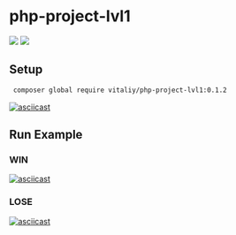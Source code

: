 # php-project-lvl1

<a href="https://codeclimate.com/github/kudrvet/php-project-lvl1/maintainability"><img src="https://api.codeclimate.com/v1/badges/aabb7e38ca0167f2f563/maintainability" /></a>   <a href="https://codeclimate.com/github/kudrvet/php-project-lvl1/test_coverage"><img src="https://api.codeclimate.com/v1/badges/aabb7e38ca0167f2f563/test_coverage" /></a>

## Setup

```sh
 composer global require vitaliy/php-project-lvl1:0.1.2
 ```
 [![asciicast](https://asciinema.org/a/Hdv11nGpigcos9vGidQ3qJWnj.svg)](https://asciinema.org/a/Hdv11nGpigcos9vGidQ3qJWnj)
 
 ## Run Example

 ### WIN
 [![asciicast](https://asciinema.org/a/04DQW2HmuuJ8Nr8nEZwjsk6qj.svg)](https://asciinema.org/a/04DQW2HmuuJ8Nr8nEZwjsk6qj)
 
 ### LOSE 
 [![asciicast](https://asciinema.org/a/66gbfB3wE0snfB0zqXIimaaUr.svg)](https://asciinema.org/a/66gbfB3wE0snfB0zqXIimaaUr)
